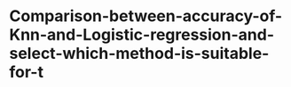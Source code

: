# Comparison-between-accuracy-of-Knn-and-Logistic-regression-and-select-which-method-is-suitable-for-t